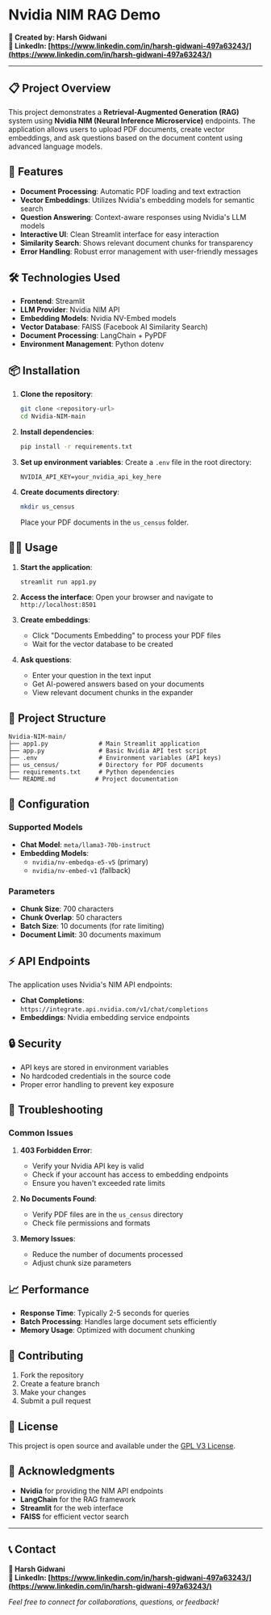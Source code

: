 # **Nvidia NIM RAG Demo**

**👤 Created by: Harsh Gidwani**  
**🔗 LinkedIn: [https://www.linkedin.com/in/harsh-gidwani-497a63243/](https://www.linkedin.com/in/harsh-gidwani-497a63243/)**

---

## 📋 Project Overview

This project demonstrates a **Retrieval-Augmented Generation (RAG)** system using **Nvidia NIM (Neural Inference Microservice)** endpoints. The application allows users to upload PDF documents, create vector embeddings, and ask questions based on the document content using advanced language models.

## 🚀 Features

- **Document Processing**: Automatic PDF loading and text extraction
- **Vector Embeddings**: Utilizes Nvidia's embedding models for semantic search
- **Question Answering**: Context-aware responses using Nvidia's LLM models
- **Interactive UI**: Clean Streamlit interface for easy interaction
- **Similarity Search**: Shows relevant document chunks for transparency
- **Error Handling**: Robust error management with user-friendly messages

## 🛠️ Technologies Used

- **Frontend**: Streamlit
- **LLM Provider**: Nvidia NIM API
- **Embedding Models**: Nvidia NV-Embed models
- **Vector Database**: FAISS (Facebook AI Similarity Search)
- **Document Processing**: LangChain + PyPDF
- **Environment Management**: Python dotenv

## 📦 Installation

1. **Clone the repository**:
   ```bash
   git clone <repository-url>
   cd Nvidia-NIM-main
   ```

2. **Install dependencies**:
   ```bash
   pip install -r requirements.txt
   ```

3. **Set up environment variables**:
   Create a `.env` file in the root directory:
   ```
   NVIDIA_API_KEY=your_nvidia_api_key_here
   ```

4. **Create documents directory**:
   ```bash
   mkdir us_census
   ```
   Place your PDF documents in the `us_census` folder.

## 🏃‍♂️ Usage

1. **Start the application**:
   ```bash
   streamlit run app1.py
   ```

2. **Access the interface**:
   Open your browser and navigate to `http://localhost:8501`

3. **Create embeddings**:
   - Click "Documents Embedding" to process your PDF files
   - Wait for the vector database to be created

4. **Ask questions**:
   - Enter your question in the text input
   - Get AI-powered answers based on your documents
   - View relevant document chunks in the expander

## 📁 Project Structure

```
Nvidia-NIM-main/
├── app1.py              # Main Streamlit application
├── app.py               # Basic Nvidia API test script
├── .env                 # Environment variables (API keys)
├── us_census/           # Directory for PDF documents
├── requirements.txt     # Python dependencies
└── README.md           # Project documentation
```

## 🔧 Configuration

### Supported Models

- **Chat Model**: `meta/llama3-70b-instruct`
- **Embedding Models**: 
  - `nvidia/nv-embedqa-e5-v5` (primary)
  - `nvidia/nv-embed-v1` (fallback)

### Parameters

- **Chunk Size**: 700 characters
- **Chunk Overlap**: 50 characters
- **Batch Size**: 10 documents (for rate limiting)
- **Document Limit**: 30 documents maximum

## ⚡ API Endpoints

The application uses Nvidia's NIM API endpoints:
- **Chat Completions**: `https://integrate.api.nvidia.com/v1/chat/completions`
- **Embeddings**: Nvidia embedding service endpoints

## 🔒 Security

- API keys are stored in environment variables
- No hardcoded credentials in the source code
- Proper error handling to prevent key exposure

## 🐛 Troubleshooting

### Common Issues

1. **403 Forbidden Error**: 
   - Verify your Nvidia API key is valid
   - Check if your account has access to embedding endpoints
   - Ensure you haven't exceeded rate limits

2. **No Documents Found**:
   - Verify PDF files are in the `us_census` directory
   - Check file permissions and formats

3. **Memory Issues**:
   - Reduce the number of documents processed
   - Adjust chunk size parameters

## 📈 Performance

- **Response Time**: Typically 2-5 seconds for queries
- **Batch Processing**: Handles large document sets efficiently
- **Memory Usage**: Optimized with document chunking

## 🤝 Contributing

1. Fork the repository
2. Create a feature branch
3. Make your changes
4. Submit a pull request

## 📄 License

This project is open source and available under the [GPL V3 License](LICENSE).

## 🙏 Acknowledgments

- **Nvidia** for providing the NIM API endpoints
- **LangChain** for the RAG framework
- **Streamlit** for the web interface
- **FAISS** for efficient vector search

---

## 📞 Contact

**👤 Harsh Gidwani**  
**🔗 LinkedIn: [https://www.linkedin.com/in/harsh-gidwani-497a63243/](https://www.linkedin.com/in/harsh-gidwani-497a63243/)**

*Feel free to connect for collaborations, questions, or feedback!*


